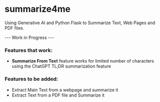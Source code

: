 # summarize4me

Using Generative AI and Python Flask to Summarize Text, Web Pages and PDF files.

--- Work in Progress --- 

### Features that work:
- **Summarize From Text** feature works for limited number of characters using the ChatGPT TL;DR summarization feature

### Features to be added:

- Extract Main Text from a webpage and summarize it
- Extract Text from a PDF file and Summarize it